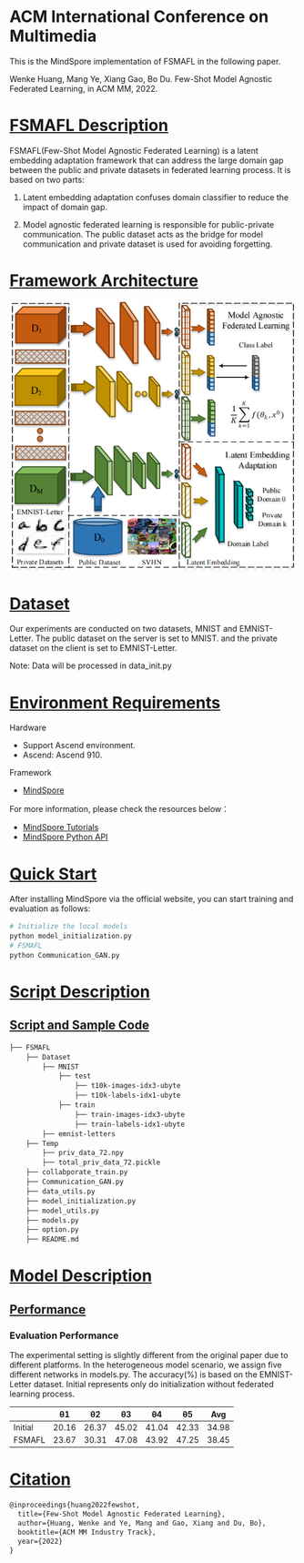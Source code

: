 # ACM International Conference on Multimedia

This is the MindSpore implementation of FSMAFL in the following paper.

Wenke Huang, Mang Ye, Xiang Gao, Bo Du. Few-Shot Model Agnostic Federated Learning, in ACM MM, 2022.

# [FSMAFL Description](#contents)

FSMAFL(Few-Shot Model Agnostic Federated Learning) is a latent embedding adaptation framework that can address the large domain gap between the public and private datasets in federated learning process. It is based on two parts:

1. Latent embedding adaptation confuses domain classifier to reduce the impact of domain gap.

2. Model agnostic federated learning is responsible for public-private communication. The public dataset acts as the bridge for model communication and private dataset is used for avoiding forgetting.

# [Framework Architecture](#contents)

![](images/Framework.png)

# [Dataset](#contents)

Our experiments are conducted on two datasets, MNIST and EMNIST-Letter. The public dataset on the server is set to MNIST. and the private dataset on the client is set to EMNIST-Letter.

Note: Data will be processed in data_init.py

# [Environment Requirements](#contents)

Hardware

- Support Ascend environment.
- Ascend: Ascend 910.

Framework

- [MindSpore](https://gitee.com/mindspore/mindspore)

For more information, please check the resources below：

- [MindSpore Tutorials](https://www.mindspore.cn/tutorials/en/master/index.html)
- [MindSpore Python API](https://www.mindspore.cn/docs/api/en/master/index.html)

# [Quick Start](#contents)

After installing MindSpore via the official website, you can start training and evaluation as follows:

```bash
# Initialize the local models
python model_initialization.py
# FSMAFL
python Communication_GAN.py
```

# [Script Description](#contents)

## [Script and Sample Code](#contents)

```bash
├── FSMAFL
    ├── Dataset
        ├── MNIST
            ├── test
                ├── t10k-images-idx3-ubyte
                ├── t10k-labels-idx1-ubyte
            ├── train
                ├── train-images-idx3-ubyte
                ├── train-labels-idx1-ubyte
        ├── emnist-letters
    ├── Temp
        ├── priv_data_72.npy
        ├── total_priv_data_72.pickle
    ├── collabporate_train.py
    ├── Communication_GAN.py
    ├── data_utils.py
    ├── model_initialization.py
    ├── model_utils.py
    ├── models.py
    ├── option.py
    ├── README.md
```

# [Model Description](#contents)

## [Performance](#contents)

### Evaluation Performance

The experimental setting is slightly different from the original paper due to different platforms. In the heterogeneous model scenario, we assign five different networks in models.py. The accuracy(%) is based on the EMNIST-Letter dataset. Initial represents only do initialization without federated learning process.

|         | θ1    | θ2    | θ3    | θ4    | θ5    | Avg   |
| ------- | ----- | ----- | ----- | ----- | ----- | ----- |
| Initial | 20.16 | 26.37 | 45.02 | 41.04 | 42.33 | 34.98 |
| FSMAFL  | 23.67 | 30.31 | 47.08 | 43.92 | 47.25 | 38.45 |

# [Citation](#contents)

```citation
@inproceedings{huang2022fewshot,
  title={Few-Shot Model Agnostic Federated Learning},
  author={Huang, Wenke and Ye, Mang and Gao, Xiang and Du, Bo},
  booktitle={ACM MM Industry Track},
  year={2022}
}
```
